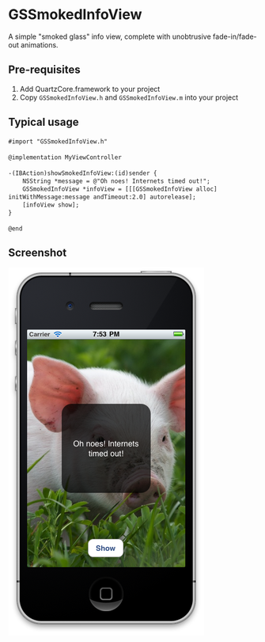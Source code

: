# GSSmokedInfoView

A simple "smoked glass" info view, complete with unobtrusive 
fade-in/fade-out animations.

## Pre-requisites

1. Add QuartzCore.framework to your project
2. Copy `GSSmokedInfoView.h` and `GSSmokedInfoView.m` into your project

## Typical usage

    #import "GSSmokedInfoView.h"

    @implementation MyViewController

    -(IBAction)showSmokedInfoView:(id)sender {
        NSString *message = @"Oh noes! Internets timed out!";
    	GSSmokedInfoView *infoView = [[[GSSmokedInfoView alloc] initWithMessage:message andTimeout:2.0] autorelease];
        [infoView show];
    }

    @end

## Screenshot

![GSSmokedInfoView Screenshot](https://github.com/simonwhitaker/ios-goodies/raw/develop/GSSmokedInfoView/GSSmokedInfoView_screenshot.png)
